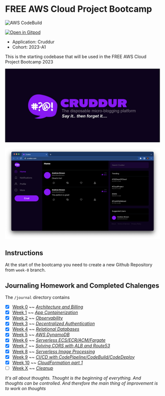 # FREE AWS Cloud Project Bootcamp

![AWS CodeBuild](https://codebuild.eu-central-1.amazonaws.com/badges?uuid=eyJlbmNyeXB0ZWREYXRhIjoib2JGVlpFNFQrc2dKSGVsMm5JeVVKakY5SmRUNWdXZ0s2WExpdjVadENNOGVsQnNjRTVhTzVJS0pvM2RBNjc3Ly9oUjM0dGpUelJ4RmRKb0Y1Wk9lMVFRPSIsIml2UGFyYW1ldGVyU3BlYyI6IkVzNUU3bnB4U2xpT09GTFUiLCJtYXRlcmlhbFNldFNlcmlhbCI6MX0%3D&branch=main)

[![Open in Gitpod](https://gitpod.io/button/open-in-gitpod.svg)](https://gitpod.io/#<your-repository-url>)
- Application: Cruddur
- Cohort: 2023-A1

This is the starting codebase that will be used in the FREE AWS Cloud Project Bootcamp 2023

![Cruddur Graphic](_docs/assets/cruddur-banner.jpg)

![Cruddur Screenshot](_docs/assets/cruddur-screenshot.png)

## Instructions

At the start of the bootcamp you need to create a new Github Repository from `week-0` branch.

## Journaling Homework and Completed Chalenges

The `/journal` directory contains

- [x] [Week 0](journal/week0.md)        ~~  [*Architecture and Billing*](journal/markdown0.md)   
- [x] [Week 1](journal/week1.md)        ~~  [*App Containerization*](journal/markdown1.md) 
- [x] [Week 2](journal/week2.md)        ~~  [*Observability*](journal/markdown2.md) 
- [x] [Week 3](journal/week3.md)        ~~  [*Decentralized Authentication*](journal/markdown3.md) 
- [x] [Week 4](journal/week4.md)        ~~  [*Relational Databases*](journal/markdown4.md) 
- [x] [Week 5](journal/week5.md)        ~~  [*AWS DynamoDB*](journal/markdown5.md) 
- [x] [Week 6](journal/week6.md)        ~~  [*Serverless ECS/ECR/ACM/Fargate*](journal/markdown6.md) 
- [x] [Week 7](journal/week7.md)        ~~  [*Solving CORS with ALB and Route53*](journal/markdown7.md) 
- [x] [Week 8](journal/week8.md)        ~~  [*Serverless Image Processing*](journal/markdown8.md) 
- [x] [Week 9](journal/week9.md)        ~~  [*CI/CD with CodePipeline/CodeBuild/CodeDeploy*](journal/markdown9.md) 
- [x] [Week 10](journal/week10.md)      ~~  [*CloudFormation part 1*](journal/markdown10.md) 
- [ ] [Week X](journal/weekx.md)      ~~  [*Cleanup*](journal/markdownx.md) 

*It's all about thoughts. Thought is the beginning of everything. And thoughts can be controlled. And therefore the main thing of improvement is to work on thoughts*
